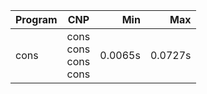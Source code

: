 Program | CNP | Min | Max
--- | --- | ---: | ---:
cons | cons<br/>cons<br/>cons<br/>cons | 0.0065s | 0.0727s
